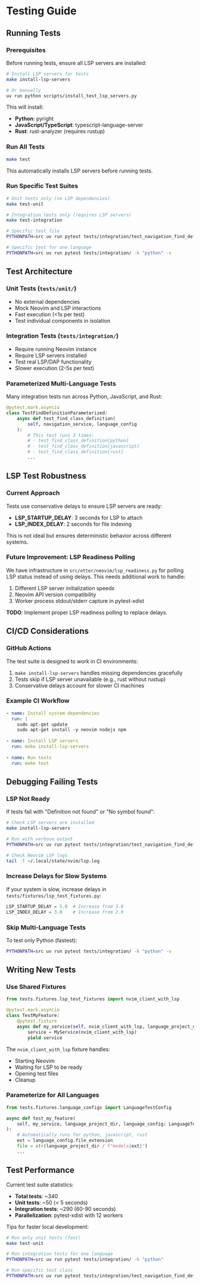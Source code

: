 # Testing Guide

## Running Tests

### Prerequisites

Before running tests, ensure all LSP servers are installed:

```bash
# Install LSP servers for tests
make install-lsp-servers

# Or manually
uv run python scripts/install_test_lsp_servers.py
```

This will install:
- **Python**: pyright
- **JavaScript/TypeScript**: typescript-language-server
- **Rust**: rust-analyzer (requires rustup)

### Run All Tests

```bash
make test
```

This automatically installs LSP servers before running tests.

### Run Specific Test Suites

```bash
# Unit tests only (no LSP dependencies)
make test-unit

# Integration tests only (requires LSP servers)
make test-integration

# Specific test file
PYTHONPATH=src uv run pytest tests/integration/test_navigation_find_definition.py -v

# Specific test for one language
PYTHONPATH=src uv run pytest tests/integration/ -k "python" -v
```

## Test Architecture

### Unit Tests (`tests/unit/`)

- No external dependencies
- Mock Neovim and LSP interactions
- Fast execution (<1s per test)
- Test individual components in isolation

### Integration Tests (`tests/integration/`)

- Require running Neovim instance
- Require LSP servers installed
- Test real LSP/DAP functionality
- Slower execution (2-5s per test)

### Parameterized Multi-Language Tests

Many integration tests run across Python, JavaScript, and Rust:

```python
@pytest.mark.asyncio
class TestFindDefinitionParameterized:
    async def test_find_class_definition(
        self, navigation_service, language_config
    ):
        # This test runs 3 times:
        # - test_find_class_definition[python]
        # - test_find_class_definition[javascript]
        # - test_find_class_definition[rust]
        ...
```

## LSP Test Robustness

### Current Approach

Tests use conservative delays to ensure LSP servers are ready:

- **LSP_STARTUP_DELAY**: 3 seconds for LSP to attach
- **LSP_INDEX_DELAY**: 2 seconds for file indexing

This is not ideal but ensures deterministic behavior across different systems.

### Future Improvement: LSP Readiness Polling

We have infrastructure in `src/otter/neovim/lsp_readiness.py` for polling
LSP status instead of using delays. This needs additional work to handle:

1. Different LSP server initialization speeds
2. Neovim API version compatibility
3. Worker process stdout/stderr capture in pytest-xdist

**TODO**: Implement proper LSP readiness polling to replace delays.

## CI/CD Considerations

### GitHub Actions

The test suite is designed to work in CI environments:

1. `make install-lsp-servers` handles missing dependencies gracefully
2. Tests skip if LSP server unavailable (e.g., rust without rustup)
3. Conservative delays account for slower CI machines

### Example CI Workflow

```yaml
- name: Install system dependencies
  run: |
    sudo apt-get update
    sudo apt-get install -y neovim nodejs npm
    
- name: Install LSP servers
  run: make install-lsp-servers
  
- name: Run tests
  run: make test
```

## Debugging Failing Tests

### LSP Not Ready

If tests fail with "Definition not found" or "No symbol found":

```bash
# Check LSP servers are installed
make install-lsp-servers

# Run with verbose output
PYTHONPATH=src uv run pytest tests/integration/test_navigation_find_definition.py -v -s

# Check Neovim LSP logs
tail -f ~/.local/state/nvim/lsp.log
```

### Increase Delays for Slow Systems

If your system is slow, increase delays in `tests/fixtures/lsp_test_fixtures.py`:

```python
LSP_STARTUP_DELAY = 5.0  # Increase from 3.0
LSP_INDEX_DELAY = 3.0    # Increase from 2.0
```

### Skip Multi-Language Tests

To test only Python (fastest):

```bash
PYTHONPATH=src uv run pytest tests/integration/ -k "python" -v
```

## Writing New Tests

### Use Shared Fixtures

```python
from tests.fixtures.lsp_test_fixtures import nvim_client_with_lsp

@pytest.mark.asyncio
class TestMyFeature:
    @pytest.fixture
    async def my_service(self, nvim_client_with_lsp, language_project_dir):
        service = MyService(nvim_client_with_lsp)
        yield service
```

The `nvim_client_with_lsp` fixture handles:
- Starting Neovim
- Waiting for LSP to be ready
- Opening test files
- Cleanup

### Parameterize for All Languages

```python
from tests.fixtures.language_configs import LanguageTestConfig

async def test_my_feature(
    self, my_service, language_project_dir, language_config: LanguageTestConfig
):
    # Automatically runs for python, javascript, rust
    ext = language_config.file_extension
    file = str(language_project_dir / f"models{ext}")
    ...
```

## Test Performance

Current test suite statistics:

- **Total tests**: ~340
- **Unit tests**: ~50 (< 5 seconds)
- **Integration tests**: ~290 (60-90 seconds)
- **Parallelization**: pytest-xdist with 12 workers

Tips for faster local development:

```bash
# Run only unit tests (fast)
make test-unit

# Run integration tests for one language
PYTHONPATH=src uv run pytest tests/integration/ -k "python"

# Run specific test class
PYTHONPATH=src uv run pytest tests/integration/test_navigation_find_definition.py -v
```


